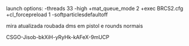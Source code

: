 launch options:
-threads 33 -high +mat_queue_mode 2 +exec BRCS2.cfg +cl_forcepreload 1 -softparticlesdefaultoff


mira atualizada roubada dms em pistol e rounds normais

CSGO-Jisob-bkXiH-yRyHk-kAFeX-9mUCP
